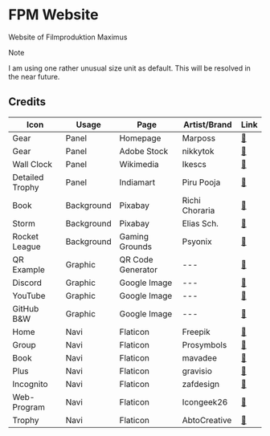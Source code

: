 # FPM Website
Website of Filmproduktion Maximus

> [!NOTE]
> I am using one rather unusual size unit as default. This will be resolved in the near future.

## Credits
| Icon | Usage | Page | Artist/Brand | Link |
| --- | --- | --- | --- | --- |
| Gear | Panel | Homepage | Marposs | [🔗](https://www.marposs.com/ger/application/mechanical-industry-gears) |
| Gear | Panel | Adobe Stock | nikkytok | [🔗](https://stock.adobe.com/de/search?creator_id=200519964&filters%5Bcontent_type%3Aphoto%5D=1&filters%5Bcontent_type%3Aillustration%5D=1&filters%5Bcontent_type%3Azip_vector%5D=1&filters%5Bcontent_type%3Avideo%5D=1&filters%5Bcontent_type%3Atemplate%5D=1&filters%5Bcontent_type%3A3d%5D=1&filters%5Bfetch_excluded_assets%5D=1&filters%5Bcontent_type%3Aimage%5D=1&order=relevance&k=gear&search_page=1&search_type=usertyped&acp=&aco=gear&get_facets=0&asset_id=141883625) |
| Wall Clock | Panel | Wikimedia | Ikescs | [🔗](https://commons.wikimedia.org/wiki/File:Wall_clock.jpg) |
| Detailed Trophy | Panel | Indiamart | Piru Pooja | [🔗](https://www.indiamart.com/proddetail/new-trophies-awards-12660502073.html) |
| Book | Background | Pixabay | Richi Choraria | [🔗](https://pixabay.com/de/photos/b%C3%BCcher-tinte-licht-golden-leser-1906534/) |
| Storm | Background | Pixabay | Elias Sch. | [🔗](https://pixabay.com/de/photos/unwetter-abenteuer-mysterie-3041241/) |
| Rocket League | Background | Gaming Grounds | Psyonix | [🔗](https://www.gaming-grounds.de/rocket-league-besonderes-event-ehrt-pele-hoechstpersoenlich/) |
| QR Example | Graphic | QR Code Generator | --- | [🔗](https://www.qrcode-generator.de/) |
| Discord | Graphic | Google Image | --- | [🔗](https://www.google.de/search?sca_esv=2a63e8a7ece273e3&sxsrf=ADLYWIJPF24pqKKWUVqwaFsc_H_L7m6-pQ:1732299117407&q=discord&udm=2&fbs=AEQNm0A6bwEop21ehxKWq5cj-cHa02QUie7apaStVTrDAEoT1CkRGSL-1wA3X2bR5dRYtRELv2nVM6XpZ_f_zLfBr8ZfFDo4-AC-M6UQA9qap38PVEs-C6Cbkgx-SskggRAQ5m4cab5KHWfkrrH_uftZO5ZDbOMYA6CsHvklBX5x_L_SvJp7IjI50wj2moCd25JNohuOGDIG&sa=X&ved=2ahUKEwjLnaaMxfCJAxWY87sIHXSoLfYQtKgLegQIHxAB&biw=2560&bih=1279&dpr=1) |
| YouTube | Graphic | Google Image | --- | [🔗](https://www.google.de/search?q=youtube&sca_esv=2a63e8a7ece273e3&udm=2&biw=2560&bih=1279&sxsrf=ADLYWIKA7c5FIjpSEj_p3LbXC7ozuueZ-w%3A1732299118554&ei=bslAZ-a-IeaQ9u8PxL2KqQY&ved=0ahUKEwjmreyMxfCJAxVmiP0HHcSeImUQ4dUDCBA&uact=5&oq=youtube&gs_lp=EgNpbWciB3lvdXR1YmUyBBAjGCcyEBAAGIAEGLEDGEMYgwEYigUyChAAGIAEGEMYigUyCBAAGIAEGLEDMgoQABiABBhDGIoFMgoQABiABBhDGIoFMgoQABiABBhDGIoFMgoQABiABBhDGIoFMgoQABiABBhDGIoFMgsQABiABBixAxiDAUjcBVAAWOMEcAB4AJABAJgBTqABzQOqAQE3uAEDyAEA-AEBmAIHoALdA8ICBRAAGIAEmAMAkgcBN6AH4S0&sclient=img) |
| GitHub B&W | Graphic | Google Image | --- | [🔗](https://www.google.com/search?sca_esv=2a63e8a7ece273e3&rlz=1C1CHBF_deDE880DE880&sxsrf=ADLYWILLddCY1dz4VOuNvt1E9jDUUgnMxQ:1732300323624&q=github&udm=2&fbs=AEQNm0A6bwEop21ehxKWq5cj-cHa02QUie7apaStVTrDAEoT1CkRGSL-1wA3X2bR5dRYtRGv3dh0WX48pQ0OijG3Ir_Ily36WNjIM66TUeQQm6v5pCxPr2gtqfjkC7ffv6Tr7pov6Kj4r20q4qdHCSHuZ8l9l_oCqEwoxOcaGtTQ9oNU0Tr95ug&sa=X&ved=2ahUKEwiX_LvLyfCJAxUs0AIHHe2gHBAQtKgLegQIHRAB&biw=1463&bih=731&dpr=1.75) |
| Home | Navi | Flaticon | Freepik | [🔗](https://www.flaticon.com/free-icon/home_1946488?term=home&page=1&position=3&origin=search&related_id=1946488) |
| Group | Navi | Flaticon | Prosymbols | [🔗](https://www.flaticon.com/free-icon/group_615075?term=team&page=1&position=42&origin=search&related_id=615075) |
| Book | Navi | Flaticon | mavadee | [🔗](https://www.flaticon.com/free-icon/book_1164620?term=library&page=1&position=1&origin=search&related_id=1164620) |
| Plus | Navi | Flaticon | gravisio | [🔗](https://www.flaticon.com/free-icon/plus_11502540?term=extra&page=1&position=41&origin=search&related_id=11502540) |
| Incognito | Navi | Flaticon | zafdesign | [🔗](https://www.flaticon.com/free-icon/incognito_5006692?term=incognito&page=1&position=7&origin=search&related_id=5006692) |
| Web-Program | Navi | Flaticon | Icongeek26 | [🔗](https://www.flaticon.com/free-icon/web-programming_1336494?term=code&page=1&position=4&origin=search&related_id=1336494) |
| Trophy | Navi | Flaticon | AbtoCreative | [🔗](https://www.flaticon.com/free-icon/trophy_9742857?term=tournament&page=1&position=5&origin=search&related_id=9742857) |